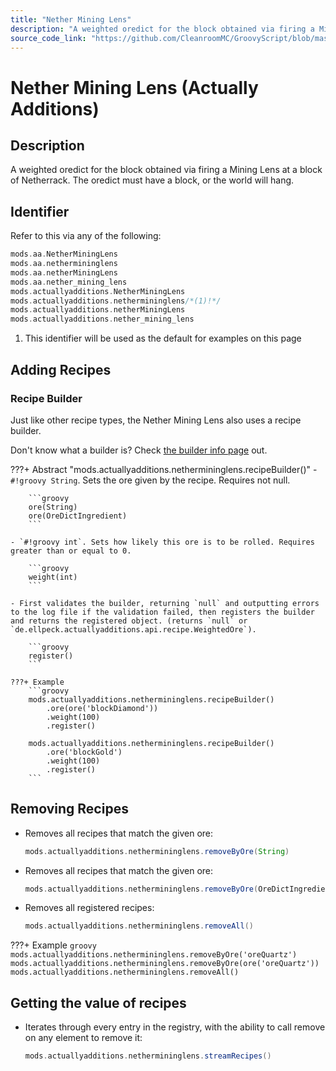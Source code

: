 ```yaml
---
title: "Nether Mining Lens"
description: "A weighted oredict for the block obtained via firing a Mining Lens at a block of Netherrack. The oredict must have a block, or the world will hang."
source_code_link: "https://github.com/CleanroomMC/GroovyScript/blob/master/src/main/java/com/cleanroommc/groovyscript/compat/mods/actuallyadditions/NetherMiningLens.java"
---
```


# Nether Mining Lens (Actually Additions)

## Description

A weighted oredict for the block obtained via firing a Mining Lens at a block of Netherrack. The oredict must have a block, or the world will hang.

## Identifier

Refer to this via any of the following:

```groovy hl_lines="6"
mods.aa.NetherMiningLens
mods.aa.nethermininglens
mods.aa.netherMiningLens
mods.aa.nether_mining_lens
mods.actuallyadditions.NetherMiningLens
mods.actuallyadditions.nethermininglens/*(1)!*/
mods.actuallyadditions.netherMiningLens
mods.actuallyadditions.nether_mining_lens
```

1. This identifier will be used as the default for examples on this page

## Adding Recipes

### Recipe Builder

Just like other recipe types, the Nether Mining Lens also uses a recipe builder.

Don't know what a builder is? Check [the builder info page](../../../groovy/builder.md) out.

???+ Abstract "mods.actuallyadditions.nethermininglens.recipeBuilder()"
    - `#!groovy String`. Sets the ore given by the recipe. Requires not null.

        ```groovy
        ore(String)
        ore(OreDictIngredient)
        ```

    - `#!groovy int`. Sets how likely this ore is to be rolled. Requires greater than or equal to 0.

        ```groovy
        weight(int)
        ```

    - First validates the builder, returning `null` and outputting errors to the log file if the validation failed, then registers the builder and returns the registered object. (returns `null` or `de.ellpeck.actuallyadditions.api.recipe.WeightedOre`).

        ```groovy
        register()
        ```

    ???+ Example
        ```groovy
        mods.actuallyadditions.nethermininglens.recipeBuilder()
            .ore(ore('blockDiamond'))
            .weight(100)
            .register()

        mods.actuallyadditions.nethermininglens.recipeBuilder()
            .ore('blockGold')
            .weight(100)
            .register()
        ```



## Removing Recipes

- Removes all recipes that match the given ore:

    ```groovy
    mods.actuallyadditions.nethermininglens.removeByOre(String)
    ```

- Removes all recipes that match the given ore:

    ```groovy
    mods.actuallyadditions.nethermininglens.removeByOre(OreDictIngredient)
    ```

- Removes all registered recipes:

    ```groovy
    mods.actuallyadditions.nethermininglens.removeAll()
    ```

???+ Example
    ```groovy
    mods.actuallyadditions.nethermininglens.removeByOre('oreQuartz')
    mods.actuallyadditions.nethermininglens.removeByOre(ore('oreQuartz'))
    mods.actuallyadditions.nethermininglens.removeAll()
    ```

## Getting the value of recipes

- Iterates through every entry in the registry, with the ability to call remove on any element to remove it:

    ```groovy
    mods.actuallyadditions.nethermininglens.streamRecipes()
    ```
